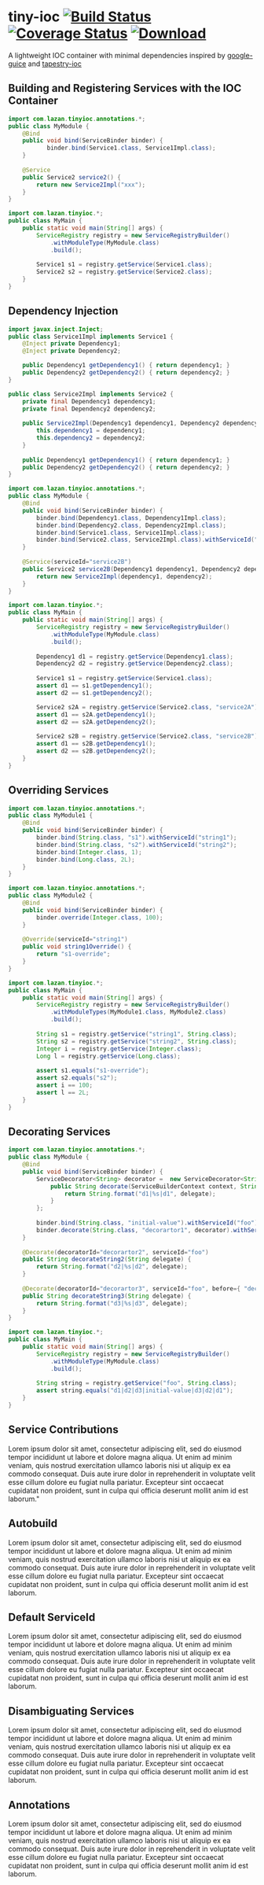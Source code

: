 # tiny-ioc [![Build Status](https://travis-ci.org/uklance/tiny-ioc.svg?branch=master)](https://travis-ci.org/uklance/tiny-ioc) [![Coverage Status](https://coveralls.io/repos/uklance/tiny-ioc/badge.svg?branch=master)](https://coveralls.io/r/uklance/tiny-ioc?branch=master) [![Download](https://api.bintray.com/packages/uklance/maven/tiny-ioc/images/download.svg) ](https://bintray.com/uklance/maven/tiny-ioc/_latestVersion)

A lightweight IOC container with minimal dependencies inspired by [google-guice](https://github.com/google/guice) and [tapestry-ioc](https://tapestry.apache.org/ioc.html) 

## Building and Registering Services with the IOC Container

```java
import com.lazan.tinyioc.annotations.*;
public class MyModule {
    @Bind
    public void bind(ServiceBinder binder) {
           binder.bind(Service1.class, Service1Impl.class);
    }
    
    @Service
    public Service2 service2() {
        return new Service2Impl("xxx");
    }
}
```

```java
import com.lazan.tinyioc.*;
public class MyMain {
    public static void main(String[] args) {
        ServiceRegistry registry = new ServiceRegistryBuilder()
            .withModuleType(MyModule.class)
            .build();
        
        Service1 s1 = registry.getService(Service1.class);
        Service2 s2 = registry.getService(Service2.class);
    }
}
```

## Dependency Injection

```java
import javax.inject.Inject;
public class Service1Impl implements Service1 {
    @Inject private Dependency1;
    @Inject private Dependency2;

    public Dependency1 getDependency1() { return dependency1; }
    public Dependency2 getDependency2() { return dependency2; }
}
```

```java
public class Service2Impl implements Service2 {
    private final Dependency1 dependency1;
    private final Dependency2 dependency2;
    
    public Service2Impl(Dependency1 dependency1, Dependency2 dependency2) {
        this.dependency1 = dependency1;
        this.dependency2 = dependency2;
    }
    
    public Dependency1 getDependency1() { return dependency1; }
    public Dependency2 getDependency2() { return dependency2; }
}
```

```java
import com.lazan.tinyioc.annotations.*;
public class MyModule {
    @Bind
    public void bind(ServiceBinder binder) {
        binder.bind(Dependency1.class, Dependency1Impl.class);
        binder.bind(Dependency2.class, Dependency2Impl.class);
        binder.bind(Service1.class, Service1Impl.class);
        binder.bind(Service2.class, Service2Impl.class).withServiceId("service2A");
    }
    
    @Service(serviceId="service2B")
    public Service2 service2B(Dependency1 dependency1, Dependency2 dependency2) {
        return new Service2Impl(dependency1, dependency2);
    }
}
```

```java
import com.lazan.tinyioc.*;
public class MyMain {
    public static void main(String[] args) {
        ServiceRegistry registry = new ServiceRegistryBuilder()
            .withModuleType(MyModule.class)
            .build();
            
        Dependency1 d1 = registry.getService(Dependency1.class);
        Dependency2 d2 = registry.getService(Dependency2.class);
        
        Service1 s1 = registry.getService(Service1.class);
        assert d1 == s1.getDependency1();
        assert d2 == s1.getDependency2();

        Service2 s2A = registry.getService(Service2.class, "service2A");        
        assert d1 == s2A.getDependency1();
        assert d2 == s2A.getDependency2();
        
        Service2 s2B = registry.getService(Service2.class, "service2B");        
        assert d1 == s2B.getDependency1();
        assert d2 == s2B.getDependency2();
    }
}
```

## Overriding Services

```java
import com.lazan.tinyioc.annotations.*;
public class MyModule1 {
    @Bind
    public void bind(ServiceBinder binder) {
        binder.bind(String.class, "s1").withServiceId("string1");
        binder.bind(String.class, "s2").withServiceId("string2");
        binder.bind(Integer.class, 1);
        binder.bind(Long.class, 2L);
    }
}
```

```java
import com.lazan.tinyioc.annotations.*;
public class MyModule2 {
    @Bind
    public void bind(ServiceBinder binder) {
        binder.override(Integer.class, 100);
    }
    
    @Override(serviceId="string1")
    public void string1Override() {
        return "s1-override";
    }
}
```

```java
import com.lazan.tinyioc.*;
public class MyMain {
    public static void main(String[] args) {
        ServiceRegistry registry = new ServiceRegistryBuilder()
            .withModuleTypes(MyModule1.class, MyModule2.class)
            .build();
        
        String s1 = registry.getService("string1", String.class);
        String s2 = registry.getService("string2", String.class);
        Integer i = registry.getService(Integer.class);
        Long l = registry.getService(Long.class);
        
        assert s1.equals("s1-override");
        assert s2.equals("s2");
        assert i == 100;
        assert l == 2L;
    }
}
```

## Decorating Services

```java
import com.lazan.tinyioc.annotations.*;
public class MyModule {
    @Bind
    public void bind(ServiceBinder binder) {
        ServiceDecorator<String> decorator =  new ServiceDecorator<String>() {
            public String decorate(ServiceBuilderContext context, String delegate) {
                return String.format("d1|%s|d1", delegate);
            }
        };
        
        binder.bind(String.class, "initial-value").withServiceId("foo");
        binder.decorate(String.class, "decorartor1", decorator).withServiceId("foo").after("decorator2");
    }
    
    @Decorate(decoratorId="decorartor2", serviceId="foo")
    public String decorateString2(String delegate) {
        return String.format("d2|%s|d2", delegate);
    }
    
    @Decorate(decoratorId="decorartor3", serviceId="foo", before={ "decorator2", "decorator1" })
    public String decorateString3(String delegate) {
        return String.format("d3|%s|d3", delegate);
    }
}
```

```java
import com.lazan.tinyioc.*;
public class MyMain {
    public static void main(String[] args) {
        ServiceRegistry registry = new ServiceRegistryBuilder()
            .withModuleType(MyModule.class)
            .build();
        
        String string = registry.getService("foo", String.class);
        assert string.equals("d1|d2|d3|initial-value|d3|d2|d1");
    }
}
```

## Service Contributions

Lorem ipsum dolor sit amet, consectetur adipiscing elit, sed do eiusmod tempor incididunt ut labore et dolore magna aliqua. Ut enim ad minim veniam, quis nostrud exercitation ullamco laboris nisi ut aliquip ex ea commodo consequat. Duis aute irure dolor in reprehenderit in voluptate velit esse cillum dolore eu fugiat nulla pariatur. Excepteur sint occaecat cupidatat non proident, sunt in culpa qui officia deserunt mollit anim id est laborum."

## Autobuild

Lorem ipsum dolor sit amet, consectetur adipiscing elit, sed do eiusmod tempor incididunt ut labore et dolore magna aliqua. Ut enim ad minim veniam, quis nostrud exercitation ullamco laboris nisi ut aliquip ex ea commodo consequat. Duis aute irure dolor in reprehenderit in voluptate velit esse cillum dolore eu fugiat nulla pariatur. Excepteur sint occaecat cupidatat non proident, sunt in culpa qui officia deserunt mollit anim id est laborum.

## Default ServiceId

Lorem ipsum dolor sit amet, consectetur adipiscing elit, sed do eiusmod tempor incididunt ut labore et dolore magna aliqua. Ut enim ad minim veniam, quis nostrud exercitation ullamco laboris nisi ut aliquip ex ea commodo consequat. Duis aute irure dolor in reprehenderit in voluptate velit esse cillum dolore eu fugiat nulla pariatur. Excepteur sint occaecat cupidatat non proident, sunt in culpa qui officia deserunt mollit anim id est laborum.

## Disambiguating Services

Lorem ipsum dolor sit amet, consectetur adipiscing elit, sed do eiusmod tempor incididunt ut labore et dolore magna aliqua. Ut enim ad minim veniam, quis nostrud exercitation ullamco laboris nisi ut aliquip ex ea commodo consequat. Duis aute irure dolor in reprehenderit in voluptate velit esse cillum dolore eu fugiat nulla pariatur. Excepteur sint occaecat cupidatat non proident, sunt in culpa qui officia deserunt mollit anim id est laborum.

## Annotations

Lorem ipsum dolor sit amet, consectetur adipiscing elit, sed do eiusmod tempor incididunt ut labore et dolore magna aliqua. Ut enim ad minim veniam, quis nostrud exercitation ullamco laboris nisi ut aliquip ex ea commodo consequat. Duis aute irure dolor in reprehenderit in voluptate velit esse cillum dolore eu fugiat nulla pariatur. Excepteur sint occaecat cupidatat non proident, sunt in culpa qui officia deserunt mollit anim id est laborum.

